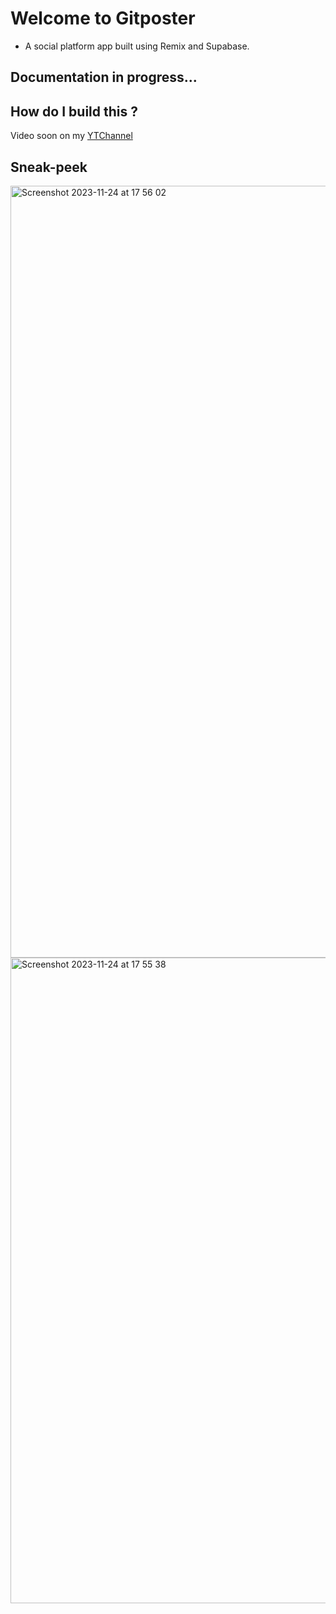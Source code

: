 # Welcome to Gitposter

- A social platform app built using Remix and Supabase.

## Documentation in progress...

## How do I build this ?
Video soon on my [YTChannel](https://www.youtube.com/@raj_talks_tech/videos)


## Sneak-peek



<img width="1235" alt="Screenshot 2023-11-24 at 17 56 02" src="https://github.com/rajeshdavidbabu/remix-supabase-social/assets/15684795/9364115a-d579-4893-bffe-4435ac4fc0c2">
<img width="1033" alt="Screenshot 2023-11-24 at 17 55 38" src="https://github.com/rajeshdavidbabu/remix-supabase-social/assets/15684795/9c278321-882e-4a40-b707-9bbed4d2b71c">
